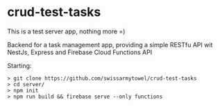 # crud-test-tasks
This is a test server app, nothing more =)

Backend for a task management app, providing a simple RESTfu API wit NestJs, Express and Firebase Cloud Functions API

Starting:
```
> git clone https://github.com/swissarmytowel/crud-test-tasks
> cd server/
> npm init
> npm run build && firebase serve --only functions
```
